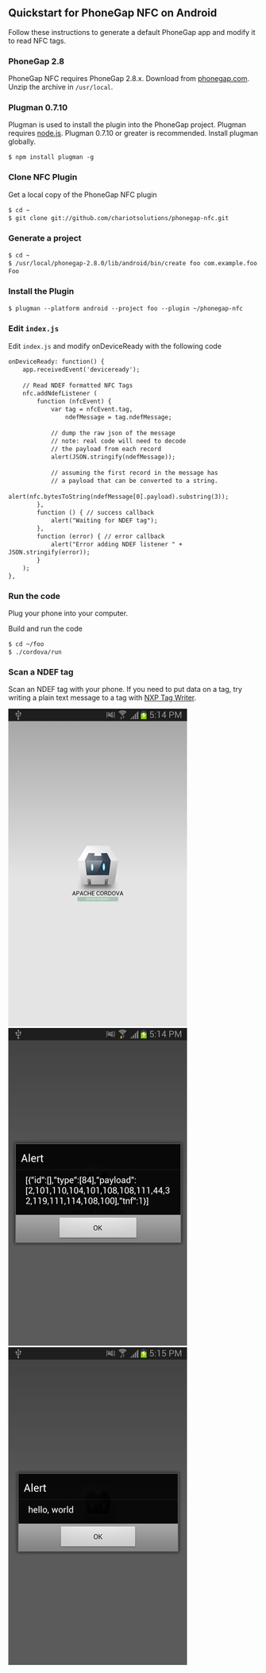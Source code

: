 ## Quickstart for PhoneGap NFC on Android

Follow these instructions to generate a default PhoneGap app and modify it to read NFC tags.

### PhoneGap 2.8
    
PhoneGap NFC requires PhoneGap 2.8.x.  Download from [phonegap.com](http://phonegap.com/download). Unzip the archive in `/usr/local`.

### Plugman 0.7.10

Plugman is used to install the plugin into the PhoneGap project. Plugman requires [node.js](http://nodejs.org). Plugman 0.7.10 or greater is recommended. Install plugman globally.

    $ npm install plugman -g
        
### Clone NFC Plugin

Get a local copy of the PhoneGap NFC plugin

    $ cd ~
    $ git clone git://github.com/chariotsolutions/phonegap-nfc.git

### Generate a project

    $ cd ~
    $ /usr/local/phonegap-2.8.0/lib/android/bin/create foo com.example.foo Foo

### Install the Plugin

    $ plugman --platform android --project foo --plugin ~/phonegap-nfc
            
### Edit `index.js`

Edit `index.js` and modify onDeviceReady with the following code

    onDeviceReady: function() {
        app.receivedEvent('deviceready');
        
        // Read NDEF formatted NFC Tags
        nfc.addNdefListener (
            function (nfcEvent) {
                var tag = nfcEvent.tag,
                    ndefMessage = tag.ndefMessage;
            
                // dump the raw json of the message
                // note: real code will need to decode
                // the payload from each record
                alert(JSON.stringify(ndefMessage));

                // assuming the first record in the message has 
                // a payload that can be converted to a string.
                alert(nfc.bytesToString(ndefMessage[0].payload).substring(3));
            }, 
            function () { // success callback
                alert("Waiting for NDEF tag");
            },
            function (error) { // error callback
                alert("Error adding NDEF listener " + JSON.stringify(error));
            }
        );
    },
        
### Run the code

Plug your phone into your computer.
    
Build and run the code

    $ cd ~/foo
    $ ./cordova/run
    
### Scan a NDEF tag

Scan an NDEF tag with your phone. If you need to put data on a tag, try writing a plain text message to a tag with [NXP Tag Writer](https://play.google.com/store/apps/details?id=com.nxp.nfc.tagwriter).
    
![Basic App](read_tag_1_basic_app.png "Basic App")
![Dump Tag As JSON](read_tag_2_dump_tag.png "Dump Tag As JSON")
![Payload As String](read_tag_3_payload_as_string.png "Payload As String")
     
    
    

